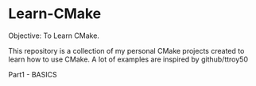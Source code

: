 # Learn-CMake

Objective: To Learn CMake.

This repository is a collection of my personal CMake projects created to learn how to use CMake. 
A lot of examples are inspired by github/ttroy50

Part1 - BASICS


